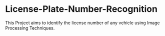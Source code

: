 # License-Plate-Number-Recognition
This Project aims to identify the license number of any vehicle using Image Processing Techniques.
